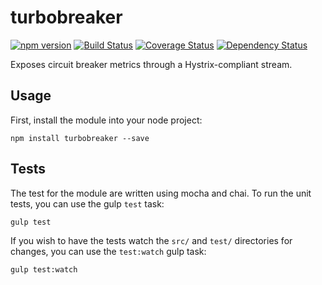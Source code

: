 # turbobreaker 
[![npm version](https://badge.fury.io/js/turbobreaker.svg)](http://badge.fury.io/js/turbobreaker) [![Build Status](https://api.travis-ci.org/rearwheeldrive/turbobreaker.svg)](https://travis-ci.org/rearwheeldrive/turbobreaker) [![Coverage Status](https://coveralls.io/repos/rearwheeldrive/turbobreaker/badge.svg?branch=master&service=github)](https://coveralls.io/github/rearwheeldrive/turbobreaker?branch=master) [![Dependency Status](https://david-dm.org/rearwheeldrive/turbobreaker.svg)](https://david-dm.org/rearwheeldrive/turbobreaker)

Exposes circuit breaker metrics through a Hystrix-compliant stream.

## Usage

First, install the module into your node project:

```shell
npm install turbobreaker --save
```

## Tests

The test for the module are written using mocha and chai. To run the unit tests, you can use the gulp `test` task:

```shell
gulp test
```

If you wish to have the tests watch the `src/` and `test/` directories for changes, you can use the `test:watch` gulp task:

```shell
gulp test:watch
```

